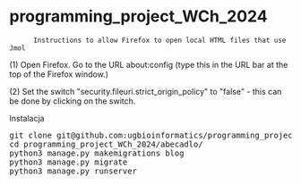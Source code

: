 # programming_project_WCh_2024
          Instructions to allow Firefox to open local HTML files that use Jmol

(1) Open Firefox. Go to the URL about:config (type this in the URL bar at the top of the Firefox window.)

(2) Set the switch "security.fileuri.strict_origin_policy" to "false" - this can be done by clicking on the switch.

Instalacja
<pre>
git clone git@github.com:ugbioinformatics/programming_project_WCh_2024.git
cd programming_project_WCh_2024/abecadlo/
python3 manage.py makemigrations blog
python3 manage.py migrate
python3 manage.py runserver
</pre>


